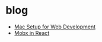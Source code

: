 # blog

- [Mac Setup for Web Development](https://github.com/SuperAL/blog/issues/1)
- [Mobx in React](https://github.com/SuperAL/blog/issues/2)
